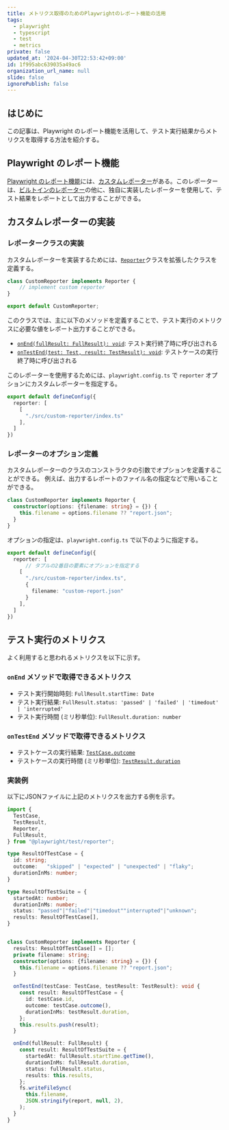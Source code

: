 ```yaml
---
title: メトリクス取得のためのPlaywrightのレポート機能の活用
tags:
  - playwright
  - typescript
  - test
  - metrics
private: false
updated_at: '2024-04-30T22:53:42+09:00'
id: 1f995abc639035a49ac6
organization_url_name: null
slide: false
ignorePublish: false
---
```

## はじめに

この記事は、Playwright のレポート機能を活用して、テスト実行結果からメトリクスを取得する方法を紹介する。

## Playwright のレポート機能

[Playwright のレポート機能](https://playwright.dev/docs/test-reporters)には、[カスタムレポーター](https://playwright.dev/docs/test-reporters#custom-reporters)がある。このレポーターは、[ビルトインのレポーター](https://playwright.dev/docs/test-reporters#built-in-reporters)の他に、独自に実装したレポーターを使用して、テスト結果をレポートとして出力することができる。

## カスタムレポーターの実装

### レポータークラスの実装

カスタムレポーターを実装するためには、[`Reporter`](https://playwright.dev/docs/api/class-reporter)クラスを拡張したクラスを定義する。

```typescript:src/custom-reporter/index.ts
class CustomReporter implements Reporter {
    // implement custom reporter
}

export default CustomReporter;
```

このクラスでは、主に以下のメソッドを定義することで、テスト実行のメトリクスに必要な値をレポート出力することができる。

- [`onEnd(fullResult: FullResult): void`](https://playwright.dev/docs/api/class-reporter#reporter-on-end): テスト実行終了時に呼び出される
- [`onTestEnd(test: Test, result: TestResult): void`](https://playwright.dev/docs/api/class-reporter#reporter-on-test-end): テストケースの実行終了時に呼び出される

このレポーターを使用するためには、`playwright.config.ts` で `reporter` オプションにカスタムレポーターを指定する。

```typescript:playwright.config.ts
export default defineConfig({
  reporter: [
    [
      "./src/custom-reporter/index.ts"
    ],
  ]
})
```

### レポーターのオプション定義

カスタムレポーターのクラスのコンストラクタの引数でオプションを定義することができる。
例えば、出力するレポートのファイル名の指定などで用いることができる。

```typescript:src/custom-reporter/index.ts
class CustomReporter implements Reporter {
  constructor(options: {filename: string} = {}) {
    this.filename = options.filename ?? "report.json";
  }
}
```

オプションの指定は、`playwright.config.ts` で以下のように指定する。

```typescript:playwright.config.ts
export default defineConfig({
  reporter: [
      // タプルの2番目の要素にオプションを指定する
    [
      "./src/custom-reporter/index.ts",
      {
        filename: "custom-report.json"
      }
    ],
  ]
})
```

## テスト実行のメトリクス

よく利用すると思われるメトリクスを以下に示す。

### `onEnd` メソッドで取得できるメトリクス

- テスト実行開始時刻: `FullResult.startTime: Date`
- テスト実行結果: `FullResult.status: 'passed' | 'failed' | 'timedout' | 'interrupted'`
- テスト実行時間 (ミリ秒単位): `FullResult.duration: number`

### `onTestEnd` メソッドで取得できるメトリクス

- テストケースの実行結果: [`TestCase.outcome`](https://playwright.dev/docs/api/class-testcase#test-case-outcome)
- テストケースの実行時間 (ミリ秒単位): [`TestResult.duration`](https://playwright.dev/docs/api/class-testresult#test-result-duration)

### 実装例

以下にJSONファイルに上記のメトリクスを出力する例を示す。

```typescript:src/custom-reporter/index.ts
import {
  TestCase,
  TestResult,
  Reporter,
  FullResult,
} from "@playwright/test/reporter";

type ResultOfTestCase = {
  id: string;
  outcome:   "skipped" | "expected" | "unexpected" | "flaky";
  durationInMs: number;
}

type ResultOfTestSuite = {
  startedAt: number;
  durationInMs: number;
  status: "passed"|"failed"|"timedout""interrupted"|"unknown";
  results: ResultOfTestCase[],
}


class CustomReporter implements Reporter {
  results: ResultOfTestCase[] = [];
  private filename: string;
  constructor(options: {filename: string} = {}) {
    this.filename = options.filename ?? "report.json";
  }

  onTestEnd(testCase: TestCase, testResult: TestResult): void {
    const result: ResultOfTestCase = {
      id: testCase.id,
      outcome: testCase.outcome(),
      durationInMs: testResult.duration,
    };
    this.results.push(result);
  }

  onEnd(fullResult: FullResult) {
    const result: ResultOfTestSuite = {
      startedAt: fullResult.startTime.getTime(),
      durationInMs: fullResult.duration,
      status: fullResult.status,
      results: this.results,
    };
    fs.writeFileSync(
      this.filename,
      JSON.stringify(report, null, 2),
    );
  }
}
```

<!-- zenn article id: 3b8703c05611e4 -->

